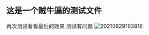 <!--
 * @Author: your name
 * @Date: 2021-06-29 16:06:30
 * @LastEditTime: 2021-06-29 16:38:51
 * @LastEditors: Please set LastEditors
 * @Description: In User Settings Edit
 * @FilePath: /java_study/demo/test.md
-->
## 这是一个贼牛逼的测试文件
再次测试看看最后的效果
测试有问题
![20210629163816](https://github.com/oukouwh/java_study/study/pictures/20210629163816.png)